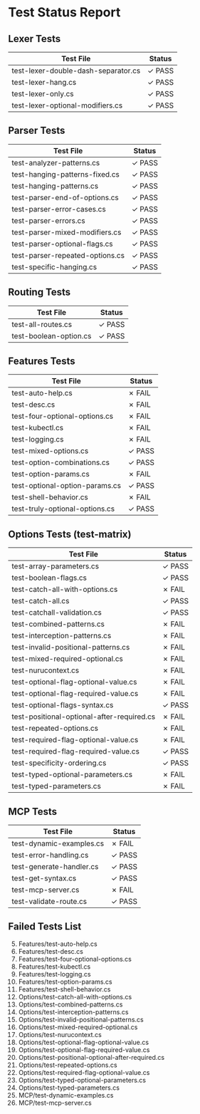 # Test Status Report

## Lexer Tests
| Test File | Status |
|-----------|--------|
| test-lexer-double-dash-separator.cs | ✓ PASS |
| test-lexer-hang.cs | ✓ PASS |
| test-lexer-only.cs | ✓ PASS |
| test-lexer-optional-modifiers.cs | ✓ PASS |

## Parser Tests
| Test File | Status |
|-----------|--------|
| test-analyzer-patterns.cs | ✓ PASS |
| test-hanging-patterns-fixed.cs | ✓ PASS |
| test-hanging-patterns.cs | ✓ PASS |
| test-parser-end-of-options.cs | ✓ PASS |
| test-parser-error-cases.cs | ✓ PASS |
| test-parser-errors.cs | ✓ PASS |
| test-parser-mixed-modifiers.cs | ✓ PASS |
| test-parser-optional-flags.cs | ✓ PASS |
| test-parser-repeated-options.cs | ✓ PASS |
| test-specific-hanging.cs | ✓ PASS |

## Routing Tests
| Test File | Status |
|-----------|--------|
| test-all-routes.cs | ✓ PASS |
| test-boolean-option.cs | ✓ PASS |

## Features Tests
| Test File | Status |
|-----------|--------|
| test-auto-help.cs | ✗ FAIL |
| test-desc.cs | ✗ FAIL |
| test-four-optional-options.cs | ✗ FAIL |
| test-kubectl.cs | ✗ FAIL |
| test-logging.cs | ✗ FAIL |
| test-mixed-options.cs | ✓ PASS |
| test-option-combinations.cs | ✓ PASS |
| test-option-params.cs | ✗ FAIL |
| test-optional-option-params.cs | ✓ PASS |
| test-shell-behavior.cs | ✗ FAIL |
| test-truly-optional-options.cs | ✓ PASS |

## Options Tests (test-matrix)
| Test File | Status |
|-----------|--------|
| test-array-parameters.cs | ✓ PASS |
| test-boolean-flags.cs | ✓ PASS |
| test-catch-all-with-options.cs | ✗ FAIL |
| test-catch-all.cs | ✓ PASS |
| test-catchall-validation.cs | ✓ PASS |
| test-combined-patterns.cs | ✗ FAIL |
| test-interception-patterns.cs | ✗ FAIL |
| test-invalid-positional-patterns.cs | ✗ FAIL |
| test-mixed-required-optional.cs | ✗ FAIL |
| test-nurucontext.cs | ✗ FAIL |
| test-optional-flag-optional-value.cs | ✗ FAIL |
| test-optional-flag-required-value.cs | ✗ FAIL |
| test-optional-flags-syntax.cs | ✓ PASS |
| test-positional-optional-after-required.cs | ✗ FAIL |
| test-repeated-options.cs | ✗ FAIL |
| test-required-flag-optional-value.cs | ✗ FAIL |
| test-required-flag-required-value.cs | ✓ PASS |
| test-specificity-ordering.cs | ✓ PASS |
| test-typed-optional-parameters.cs | ✗ FAIL |
| test-typed-parameters.cs | ✗ FAIL |

## MCP Tests
| Test File | Status |
|-----------|--------|
| test-dynamic-examples.cs | ✗ FAIL |
| test-error-handling.cs | ✓ PASS |
| test-generate-handler.cs | ✓ PASS |
| test-get-syntax.cs | ✓ PASS |
| test-mcp-server.cs | ✗ FAIL |
| test-validate-route.cs | ✓ PASS |

## Failed Tests List
5. Features/test-auto-help.cs
6. Features/test-desc.cs
7. Features/test-four-optional-options.cs
8. Features/test-kubectl.cs
9. Features/test-logging.cs
10. Features/test-option-params.cs
11. Features/test-shell-behavior.cs
12. Options/test-catch-all-with-options.cs
13. Options/test-combined-patterns.cs
14. Options/test-interception-patterns.cs
15. Options/test-invalid-positional-patterns.cs
16. Options/test-mixed-required-optional.cs
17. Options/test-nurucontext.cs
18. Options/test-optional-flag-optional-value.cs
19. Options/test-optional-flag-required-value.cs
20. Options/test-positional-optional-after-required.cs
21. Options/test-repeated-options.cs
22. Options/test-required-flag-optional-value.cs
23. Options/test-typed-optional-parameters.cs
24. Options/test-typed-parameters.cs
25. MCP/test-dynamic-examples.cs
26. MCP/test-mcp-server.cs